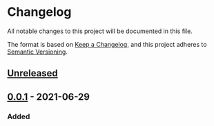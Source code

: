 # Changelog
All notable changes to this project will be documented in this file.

The format is based on [Keep a Changelog](https://keepachangelog.com/en/1.0.0/),
and this project adheres to [Semantic Versioning](https://semver.org/spec/v2.0.0.html).

## [Unreleased]

## [0.0.1] - 2021-06-29
### Added

[Unreleased]: https://github.com/Fangjun-Zhou/Unity-UI-Stack-System
[0.0.1]: https://github.com/Fangjun-Zhou/Unity-UI-Stack-System/releases/tag/uistacksystem-0.0.1